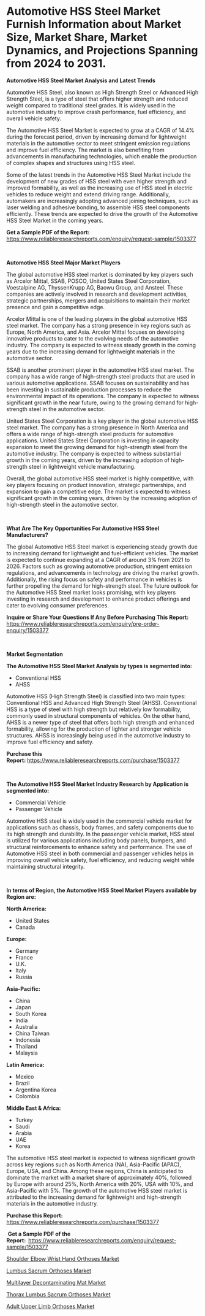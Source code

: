 <p><h1>Automotive HSS Steel Market Furnish Information about Market Size, Market Share, Market Dynamics, and Projections Spanning from 2024 to 2031.</h1></p><p><strong>Automotive HSS Steel Market Analysis and Latest Trends</strong></p>
<p><p>Automotive HSS Steel, also known as High Strength Steel or Advanced High Strength Steel, is a type of steel that offers higher strength and reduced weight compared to traditional steel grades. It is widely used in the automotive industry to improve crash performance, fuel efficiency, and overall vehicle safety. </p><p>The Automotive HSS Steel Market is expected to grow at a CAGR of 14.4% during the forecast period, driven by increasing demand for lightweight materials in the automotive sector to meet stringent emission regulations and improve fuel efficiency. The market is also benefiting from advancements in manufacturing technologies, which enable the production of complex shapes and structures using HSS steel.</p><p>Some of the latest trends in the Automotive HSS Steel Market include the development of new grades of HSS steel with even higher strength and improved formability, as well as the increasing use of HSS steel in electric vehicles to reduce weight and extend driving range. Additionally, automakers are increasingly adopting advanced joining techniques, such as laser welding and adhesive bonding, to assemble HSS steel components efficiently. These trends are expected to drive the growth of the Automotive HSS Steel Market in the coming years.</p></p>
<p><strong>Get a Sample PDF of the Report:&nbsp;</strong> <a href="https://www.reliableresearchreports.com/enquiry/request-sample/1503377">https://www.reliableresearchreports.com/enquiry/request-sample/1503377</a></p>
<p>&nbsp;</p>
<p><strong>Automotive HSS Steel Major Market Players</strong></p>
<p><p>The global automotive HSS steel market is dominated by key players such as Arcelor Mittal, SSAB, POSCO, United States Steel Corporation, Voestalpine AG, ThyssenKrupp AG, Baowu Group, and Ansteel. These companies are actively involved in research and development activities, strategic partnerships, mergers and acquisitions to maintain their market presence and gain a competitive edge.</p><p>Arcelor Mittal is one of the leading players in the global automotive HSS steel market. The company has a strong presence in key regions such as Europe, North America, and Asia. Arcelor Mittal focuses on developing innovative products to cater to the evolving needs of the automotive industry. The company is expected to witness steady growth in the coming years due to the increasing demand for lightweight materials in the automotive sector.</p><p>SSAB is another prominent player in the automotive HSS steel market. The company has a wide range of high-strength steel products that are used in various automotive applications. SSAB focuses on sustainability and has been investing in sustainable production processes to reduce the environmental impact of its operations. The company is expected to witness significant growth in the near future, owing to the growing demand for high-strength steel in the automotive sector.</p><p>United States Steel Corporation is a key player in the global automotive HSS steel market. The company has a strong presence in North America and offers a wide range of high-strength steel products for automotive applications. United States Steel Corporation is investing in capacity expansion to meet the growing demand for high-strength steel from the automotive industry. The company is expected to witness substantial growth in the coming years, driven by the increasing adoption of high-strength steel in lightweight vehicle manufacturing.</p><p>Overall, the global automotive HSS steel market is highly competitive, with key players focusing on product innovation, strategic partnerships, and expansion to gain a competitive edge. The market is expected to witness significant growth in the coming years, driven by the increasing adoption of high-strength steel in the automotive sector.</p></p>
<p>&nbsp;</p>
<p><strong>What Are The Key Opportunities For Automotive HSS Steel Manufacturers?</strong></p>
<p><p>The global Automotive HSS Steel market is experiencing steady growth due to increasing demand for lightweight and fuel-efficient vehicles. The market is expected to continue expanding at a CAGR of around 3% from 2021 to 2026. Factors such as growing automotive production, stringent emission regulations, and advancements in technology are driving the market growth. Additionally, the rising focus on safety and performance in vehicles is further propelling the demand for high-strength steel. The future outlook for the Automotive HSS Steel market looks promising, with key players investing in research and development to enhance product offerings and cater to evolving consumer preferences.</p></p>
<p><strong>Inquire or Share Your Questions If Any Before Purchasing This Report:</strong> <a href="https://www.reliableresearchreports.com/enquiry/pre-order-enquiry/1503377">https://www.reliableresearchreports.com/enquiry/pre-order-enquiry/1503377</a></p>
<p>&nbsp;</p>
<p><strong>Market Segmentation</strong></p>
<p><strong>The Automotive HSS Steel Market Analysis by types is segmented into:</strong></p>
<p><ul><li>Conventional HSS</li><li>AHSS</li></ul></p>
<p><p>Automotive HSS (High Strength Steel) is classified into two main types: Conventional HSS and Advanced High Strength Steel (AHSS). Conventional HSS is a type of steel with high strength but relatively low formability, commonly used in structural components of vehicles. On the other hand, AHSS is a newer type of steel that offers both high strength and enhanced formability, allowing for the production of lighter and stronger vehicle structures. AHSS is increasingly being used in the automotive industry to improve fuel efficiency and safety.</p></p>
<p><strong>Purchase this Report:&nbsp;</strong><a href="https://www.reliableresearchreports.com/purchase/1503377">https://www.reliableresearchreports.com/purchase/1503377</a></p>
<p>&nbsp;</p>
<p><strong>The Automotive HSS Steel Market Industry Research by Application is segmented into:</strong></p>
<p><ul><li>Commercial Vehicle</li><li>Passenger Vehicle</li></ul></p>
<p><p>Automotive HSS steel is widely used in the commercial vehicle market for applications such as chassis, body frames, and safety components due to its high strength and durability. In the passenger vehicle market, HSS steel is utilized for various applications including body panels, bumpers, and structural reinforcements to enhance safety and performance. The use of Automotive HSS steel in both commercial and passenger vehicles helps in improving overall vehicle safety, fuel efficiency, and reducing weight while maintaining structural integrity.</p></p>
<p>&nbsp;</p>
<p><strong>In terms of Region, the Automotive HSS Steel Market Players available by Region are:</strong></p>
<p>
    <p> <strong> North America: </strong>
        <ul>
            <li>United States</li>
            <li>Canada</li>
        </ul>
        </p> 
    <p> <strong> Europe: </strong>
        <ul>
            <li>Germany</li>
            <li>France</li>
            <li>U.K.</li>
            <li>Italy</li>
            <li>Russia</li>
        </ul>
        </p> 
    <p> <strong> Asia-Pacific: </strong>
        <ul>
            <li>China</li>
            <li>Japan</li>
            <li>South Korea</li>
            <li>India</li>
            <li>Australia</li>
            <li>China Taiwan</li>
            <li>Indonesia</li>
            <li>Thailand</li>
            <li>Malaysia</li>
        </ul>
        </p> 
    <p> <strong> Latin America: </strong>
        <ul>
            <li>Mexico</li>
            <li>Brazil</li>
            <li>Argentina Korea</li>
            <li>Colombia</li>
        </ul>
        </p> 
    <p> <strong> Middle East & Africa: </strong>
        <ul>
            <li>Turkey</li>
            <li>Saudi</li>
            <li>Arabia</li>
            <li>UAE</li>
            <li>Korea</li>
        </ul>
    </p>
    </p>
<p><p>The automotive HSS steel market is expected to witness significant growth across key regions such as North America (NA), Asia-Pacific (APAC), Europe, USA, and China. Among these regions, China is anticipated to dominate the market with a market share of approximately 40%, followed by Europe with around 25%, North America with 20%, USA with 10%, and Asia-Pacific with 5%. The growth of the automotive HSS steel market is attributed to the increasing demand for lightweight and high-strength materials in the automotive industry.</p></p>
<p><strong>Purchase this Report: </strong><a href="https://www.reliableresearchreports.com/purchase/1503377">https://www.reliableresearchreports.com/purchase/1503377</a></p>
<p>&nbsp;<strong>Get a Sample PDF of the Report:&nbsp;&nbsp;</strong><a href="https://www.reliableresearchreports.com/enquiry/request-sample/1503377">https://www.reliableresearchreports.com/enquiry/request-sample/1503377</a></p>
<p><strong></strong></p>
<p><p><a href="https://medium.com/@geovanyjast76845/shoulder-elbow-wrist-hand-orthoses-market-trends-forecast-and-competitive-analysis-to-2031-fd9c04fcbdd1">Shoulder Elbow Wrist Hand Orthoses Market</a></p><p><a href="https://medium.com/p/2f2ff4588c70/edit">Lumbus Sacrum Orthoses Market</a></p><p><a href="https://medium.com/@beauhagenes2023/multilayer-decontaminating-mat-market-exploring-market-share-market-trends-and-future-growth-ad9ba1a57e71">Multilayer Decontaminating Mat Market</a></p><p><a href="https://medium.com/@karinaokon98/thorax-lumbus-sacrum-orthoses-market-size-and-market-trends-complete-industry-overview-2024-to-c990123d275b">Thorax Lumbus Sacrum Orthoses Market</a></p><p><a href="https://medium.com/@karinaokon98/adult-upper-limb-orthoses-market-share-evolution-and-market-growth-trends-2024-2031-25a58689ff61">Adult Upper Limb Orthoses Market</a></p></p>